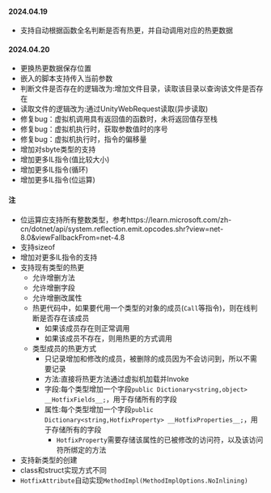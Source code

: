 #### 2024.04.19
- 支持自动根据函数全名判断是否有热更，并自动调用对应的热更数据

#### 2024.04.20
- 更换热更数据保存位置
- 嵌入的脚本支持传入当前参数
- 判断文件是否存在的逻辑改为:增加文件目录，读取该目录以查询该文件是否存在
- 读取文件的逻辑改为:通过UnityWebRequest读取(异步读取)
- 修复bug：虚拟机调用具有返回值的函数时，未将返回值存至栈
- 修复bug：虚拟机执行时，获取参数值时的序号
- 修复bug：虚拟机执行时，指令的偏移量
- 增加对sbyte类型的支持
- 增加更多IL指令(值比较大小)
- 增加更多IL指令(循环)
- 增加更多IL指令(位运算)

#### 注
- 位运算应支持所有整数类型，参考https://learn.microsoft.com/zh-cn/dotnet/api/system.reflection.emit.opcodes.shr?view=net-8.0&viewFallbackFrom=net-4.8
- 支持sizeof
- 增加对更多IL指令的支持
- 支持现有类型的热更
  - 允许增删方法
  - 允许增删字段
  - 允许增删改属性
  - 热更代码中，如果要代用一个类型的对象的成员(`Call`等指令)，则在线判断是否存在该成员
    - 如果该成员存在则正常调用
    - 如果该成员不存在，则用热更的方式调用
  - 类型成员的热更方式
    - 只记录增加和修改的成员，被删除的成员因为不会访问到，所以不需要记录
    - 方法:直接将热更方法通过虚拟机加载并Invoke
    - 字段:每个类型增加一个字段`public Dictionary<string,object> __HotfixFields__;`，用于存储所有的字段
    - 属性:每个类型增加一个字段`public Dictionary<string,HotfixProperty> __HotfixProperties__;`，用于存储所有的字段
      - `HotfixProperty`需要存储该属性的已被修改的访问符，以及该访问符所绑定的方法
- 支持新类型的创建
- class和struct实现方式不同
- `HotfixAttribute`自动实现`MethodImpl(MethodImplOptions.NoInlining)`
